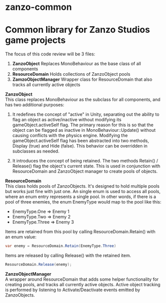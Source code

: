 # zanzo-common
<h1>Common library for Zanzo Studios game projects</h1>

The focus of this code review will be 3 files:

1. **ZanzoObject** Replaces MonoBehaviour as the base class of all components
2. **ResourceDomain** Holds collections of ZanzoObject pools
3. **ZamzoObjectManager** Wrapper class for ResourceDomain that also tracks all currently active objects

**ZanzoObject**  
This class replaces MonoBehaviour as the subclass for all components, and has two additional purposes:

1. It redefines the concept of "active" in Unity, separating out the ability to flag an object as active/inactive without modifying its gameObject.activeSelf flag. The primary reason for this is so that the object can be flagged as inactive in MonoBehaviour::Update() without causing conflicts with the physics engine. Modifying the gameObject.activeSelf flag has been abstracted into two methods, Display (true) and Hide (false). This behavior can be overridden in subclasses as needed.

2. It introduces the concept of being retained. The two methods Retain() / Release() flag the object's current state. This is used in conjunction with ResourceDomain and ZanzoObject manager to create pools of objects.

**ResourceDomain**  
This class holds pools of ZanzoObjects. It's designed to hold multiple pools but works just fine with just one. An single enum is used to access all pools, where an enum entry represents a single pool. In other words, if there is a pool of three enemies, the enum EnemyType would map to the pool like this:

* EnemyType.One => Enemy 1
* EnemyType.Two => Enemy 2
* EnemyType.Three => Enemy 3

Items are retained from this pool by calling ResourceDomain.Retain() with an enum value:

```csharp
var enemy = ResourceDomain.Retain(EnemyType.Three)
```

Items are released by calling Release() with the retained item.
```csharp
ResourceDomain.Release(enemy);
```

**ZanzoObjectManager**  
A wrapper around ResourceDomain that adds some helper functionality for creating pools, and tracks all currently active objects. Active object tracking is performed by listening to Activate/Deactivate events emitted by ZanzoObjects.
